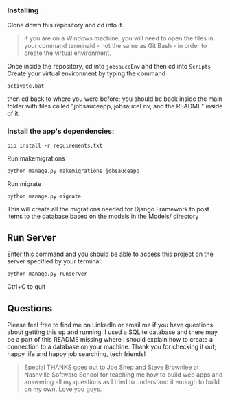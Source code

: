 ### Installing

Clone down this repository and cd into it.
>if you are on a Windows machine, you will need to open the files in your command terminald - not the same as Git Bash - in order to create the virtual environment.

Once inside the repository, cd into `jobsauceEnv` and then cd into `Scripts`
Create your virtual environment by typing the command
```
activate.bat
```
then cd back to where you were before; you should be back inside the main folder with files called "jobsauceapp, jobsauceEnv, and the README" inside of it.

### Install the app's dependencies:
```
pip install -r requirements.txt
```
Run makemigrations
```
python manage.py makemigrations jobsauceapp
```
Run migrate
```
python manage.py migrate
```
This will create all the migrations needed for Django Framework to post items to the database based on the models in the Models/ directory

## Run Server
Enter this command and you should be able to access this project on the server specified by your terminal:
```
python manage.py runserver
```
Ctrl+C to quit

## Questions
Please feel free to find me on LinkedIn or email me if you have questions about getting this up and running. I used a SQLite database and there may be a part of this README missing where I should explain how to create a connection to a database on your machine.
Thank you for checking it out; happy life and happy job searching, tech friends!

>Special THANKS goes out to Joe Shep and Steve Brownlee at Nashville Software School for teaching me how to build web apps and answering all my questions as I tried to understand it enough to build on my own. Love you guys.